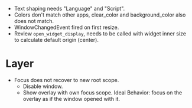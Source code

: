 * Text shaping needs "Language" and "Script".
* Colors don't match other apps, clear_color and background_color also does not match.
* WindowChangedEvent fired on first resize.
* Review `open_widget_display`, needs to be called with widget inner size to calculate default origin (center).

# Layer

* Focus does not recover to new root scope.
    - Disable window.
    - Show overlay with own focus scope.
    Ideal Behavior: focus on the overlay as if the window opened with it.